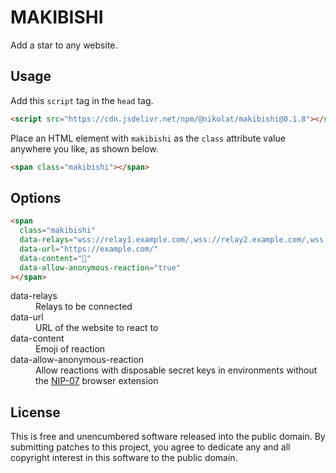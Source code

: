 # MAKIBISHI

Add a star to any website.

## Usage

Add this `script` tag in the `head` tag.

```html
<script src="https://cdn.jsdelivr.net/npm/@nikolat/makibishi@0.1.8"></script>
```

Place an HTML element with `makibishi` as the `class` attribute value anywhere you like, as shown below.

```html
<span class="makibishi"></span>
```

## Options

```html
<span
  class="makibishi"
  data-relays="wss://relay1.example.com/,wss://relay2.example.com/,wss://relay3.example.com/"
  data-url="https://example.com/"
  data-content="🤙"
  data-allow-anonymous-reaction="true"
></span>
```

<dl>
  <dt>data-relays</dt>
  <dd>Relays to be connected</dd>
  <dt>data-url</dt>
  <dd>URL of the website to react to</dd>
  <dt>data-content</dt>
  <dd>Emoji of reaction</dd>
  <dt>data-allow-anonymous-reaction</dt>
  <dd>Allow reactions with disposable secret keys in environments without the <a href="https://github.com/nostr-protocol/nips/blob/master/07.md">NIP-07</a> browser extension</dd>
</dl>

## License

This is free and unencumbered software released into the public domain.
By submitting patches to this project, you agree to dedicate any and all copyright interest in this software to the public domain.

